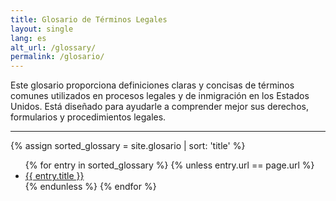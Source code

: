 ```yaml
---
title: Glosario de Términos Legales
layout: single
lang: es
alt_url: /glossary/
permalink: /glosario/
---
```


Este glosario proporciona definiciones claras y concisas de términos comunes utilizados en procesos legales y de inmigración en los Estados Unidos. Está diseñado para ayudarle a comprender mejor sus derechos, formularios y procedimientos legales.

---

{% assign sorted_glossary = site.glosario | sort: 'title' %}

<ul class="glossary-list">
  {% for entry in sorted_glossary %}
    {% unless entry.url == page.url %}
      <li><a href="{{ entry.url }}">{{ entry.title }}</a></li>
    {% endunless %}
  {% endfor %}
</ul>
